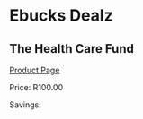 
# Ebucks Dealz
## The Health Care Fund
[Product Page](https://www.ebucks.com/web/shop/productSelected.do?prodId=1133143603&catId=365579701)

Price: R100.00

Savings: 


	